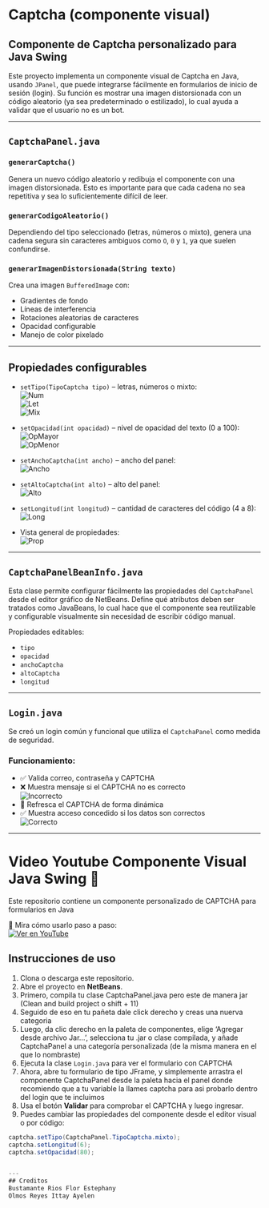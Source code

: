 # Captcha (componente visual)

## Componente de Captcha personalizado para Java Swing

Este proyecto implementa un componente visual de Captcha en Java, usando `JPanel`, que puede integrarse fácilmente en formularios de inicio de sesión (login). Su función es mostrar una imagen distorsionada con un código aleatorio (ya sea predeterminado o estilizado), lo cual ayuda a validar que el usuario no es un bot.

---

## `CaptchaPanel.java`

### `generarCaptcha()`
Genera un nuevo código aleatorio y redibuja el componente con una imagen distorsionada. Esto es importante para que cada cadena no sea repetitiva y sea lo suficientemente difícil de leer.

### `generarCodigoAleatorio()`
Dependiendo del tipo seleccionado (letras, números o mixto), genera una cadena segura sin caracteres ambiguos como `O`, `0` y `1`, ya que suelen confundirse.

### `generarImagenDistorsionada(String texto)`
Crea una imagen `BufferedImage` con:
- Gradientes de fondo  
- Líneas de interferencia  
- Rotaciones aleatorias de caracteres  
- Opacidad configurable  
- Manejo de color pixelado

---

## Propiedades configurables

- `setTipo(TipoCaptcha tipo)` – letras, números o mixto:  
  ![Num](https://ibb.co/JWNX49wS/numero.png)  
  ![Let](https://ibb.co/Q3RYyQyd)  
  ![Mix](https://ibb.co/SDRSgdnN)

- `setOpacidad(int opacidad)` – nivel de opacidad del texto (0 a 100):  
  ![OpMayor](https://ibb.co/Kz9xNZ6x)  
  ![OpMenor](https://ibb.co/HDJfYhCp)

- `setAnchoCaptcha(int ancho)` – ancho del panel:  
  ![Ancho](https://ibb.co/DDFKCtKD)

- `setAltoCaptcha(int alto)` – alto del panel:  
  ![Alto](https://ibb.co/v61qJZQk)

- `setLongitud(int longitud)` – cantidad de caracteres del código (4 a 8):  
  ![Long](https://ibb.co/LhtQPt2T)

- Vista general de propiedades:  
  ![Prop](https://ibb.co/ympDs7Yy)

---

## `CaptchaPanelBeanInfo.java`

Esta clase permite configurar fácilmente las propiedades del `CaptchaPanel` desde el editor gráfico de NetBeans. Define qué atributos deben ser tratados como JavaBeans, lo cual hace que el componente sea reutilizable y configurable visualmente sin necesidad de escribir código manual.

Propiedades editables:
- `tipo`
- `opacidad`
- `anchoCaptcha`
- `altoCaptcha`
- `longitud`

---

## `Login.java`

Se creó un login común y funcional que utiliza el `CaptchaPanel` como medida de seguridad.

### Funcionamiento:
- ✅ Valida correo, contraseña y CAPTCHA
- ❌ Muestra mensaje si el CAPTCHA no es correcto  
  ![Incorrecto](https://ibb.co/4nm5GJsq)
- 🔄 Refresca el CAPTCHA de forma dinámica
- ✅ Muestra acceso concedido si los datos son correctos  
  ![Correcto](https://ibb.co/MxLwB1X9)

---
# Video Youtube Componente Visual Java Swing 🧩

Este repositorio contiene un componente personalizado de CAPTCHA para formularios en Java 

🎥 Mira cómo usarlo paso a paso:  
[![Ver en YouTube](https://img.shields.io/badge/Ver_en-YouTube-red?style=for-the-badge&logo=youtube)](https://youtu.be/8A79e1IdhPc)


## Instrucciones de uso
1. Clona o descarga este repositorio.
2. Abre el proyecto en **NetBeans**.
3. Primero, compila tu clase CaptchaPanel.java pero este de manera jar (Clean and build project o shift + 11)
4. Seguido de eso en tu pañeta dale click derecho y creas una nuerva categoria
5. Luego, da clic derecho en la paleta de componentes, elige ‘Agregar desde archivo Jar...’, selecciona tu .jar o clase compilada, y añade CaptchaPanel a una categoría personalizada (de la misma manera en el que lo nombraste)
6. Ejecuta la clase `Login.java` para ver el formulario con CAPTCHA
7. Ahora, abre tu formulario de tipo JFrame, y simplemente arrastra el componente CaptchaPanel desde la paleta hacia el panel donde recomiendo que a tu variable la llames captcha para asi probarlo dentro del login que te incluimos
8. Usa el botón **Validar** para comprobar el CAPTCHA y luego ingresar.
9. Puedes cambiar las propiedades del componente desde el editor visual o por código:

```java
captcha.setTipo(CaptchaPanel.TipoCaptcha.mixto);
captcha.setLongitud(6);
captcha.setOpacidad(80);


---
## Creditos
Bustamante Rios Flor Estephany
Olmos Reyes Ittay Ayelen
